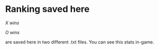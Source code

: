 # Ranking saved here

*X wins*

*O wins*

are saved here in two different .txt files.
You can see this stats in-game.
